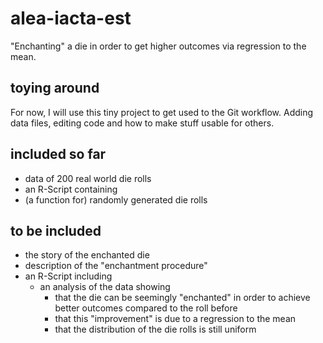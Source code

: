 # alea-iacta-est
"Enchanting" a die in order to get higher outcomes via regression to the mean.

## toying around
For now, I will use this tiny project to get used to the Git workflow. Adding data files, editing code and how to make stuff usable for others.

## included so far
* data of 200 real world die rolls
* an R-Script containing
 * (a function for) randomly generated die rolls

## to be included
* the story of the enchanted die
* description of the "enchantment procedure"
* an R-Script including
  * an analysis of the data showing
    * that the die can be seemingly "enchanted" in order to achieve better outcomes compared to the roll before
    * that this "improvement" is due to a regression to the mean
    * that the distribution of the die rolls is still uniform
